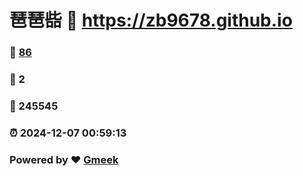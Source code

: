 # 琶琶啙 :link: https://zb9678.github.io 
### :page_facing_up: [86](https://zb9678.github.io/tag.html) 
### :speech_balloon: 2 
### :hibiscus: 245545 
### :alarm_clock: 2024-12-07 00:59:13 
### Powered by :heart: [Gmeek](https://github.com/Meekdai/Gmeek)
